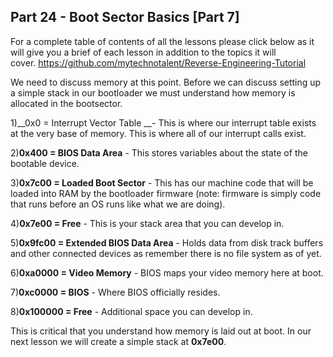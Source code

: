 ## Part 24 - Boot Sector Basics \[Part 7\]

For a complete table of contents of all the lessons please click below as it will give you a brief of each lesson in addition to the topics it will cover.&nbsp;https://github.com/mytechnotalent/Reverse-Engineering-Tutorial

We need to discuss memory at this point. Before we can discuss setting up a simple stack in our bootloader we must understand how memory is allocated in the bootsector.

1)__0x0 = Interrupt Vector Table __- This is where our interrupt table exists at the very base of memory. This is where all of our interrupt calls exist.

2)__0x400 = BIOS Data Area__ - This stores variables about the state of the bootable device.

3)__0x7c00 = Loaded Boot Sector__ - This has our machine code that will be loaded into RAM by the bootloader firmware (note: firmware is simply code that runs before an OS runs like what we are doing).

4)__0x7e00 = Free__ - This is your stack area that you can develop in.

5)__0x9fc00 = Extended BIOS Data Area__ - Holds data from disk track buffers and other connected devices as remember there is no file system as of yet.

6)__0xa0000 = Video Memory__ - BIOS maps your video memory here at boot.

7)__0xc0000 = BIOS__ - Where BIOS officially resides.

8)__0x100000 = Free__ - Additional space you can develop in.

This is critical that you understand how memory is laid out at boot. In our next lesson we will create a simple stack at __0x7e00__.